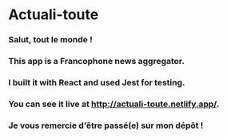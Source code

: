 # Actuali-toute  

### Salut, tout le monde !
### This app is a Francophone news aggregator.  
### I built it with React and used Jest for testing.
### You can see it live at http://actuali-toute.netlify.app/.
### Je vous remercie d'être passé\(e\) sur mon dépôt !